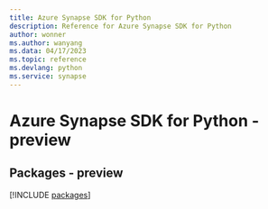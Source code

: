 ```yaml
---
title: Azure Synapse SDK for Python
description: Reference for Azure Synapse SDK for Python
author: wonner
ms.author: wanyang
ms.data: 04/17/2023
ms.topic: reference
ms.devlang: python
ms.service: synapse
---
```

# Azure Synapse SDK for Python - preview
## Packages - preview
[!INCLUDE [packages](synapse-index.md)]